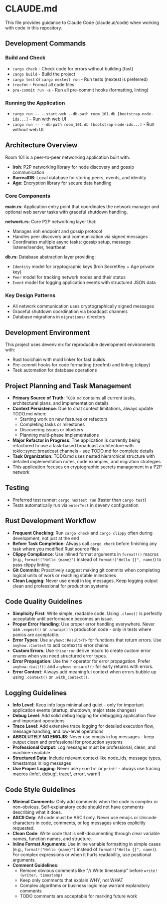 # CLAUDE.md

This file provides guidance to Claude Code (claude.ai/code) when working with code in this repository.

## Development Commands

### Build and Check
- `cargo check` - Check code for errors without building (fast)
- `cargo build` - Build the project
- `cargo test` or `cargo nextest run` - Run tests (nextest is preferred)
- `treefmt` - Format all code files
- `pre-commit run -a` - Run all pre-commit hooks (formatting, linting)

### Running the Application
- `cargo run -- --start-web --db-path room_101.db [bootstrap-node-ids...]` - Run with web UI
- `cargo run -- --db-path room_101.db [bootstrap-node-ids...]` - Run without web UI

## Architecture Overview

Room 101 is a peer-to-peer networking application built with:
- **Iroh**: P2P networking library for node discovery and gossip communication
- **SurrealDB**: Local database for storing peers, events, and identity
- **Age**: Encryption library for secure data handling

### Core Components

**main.rs**: Application entry point that coordinates the network manager and optional web server tasks with graceful shutdown handling.

**network.rs**: Core P2P networking layer that:
- Manages iroh endpoint and gossip protocol
- Handles peer discovery and communication via signed messages
- Coordinates multiple async tasks: gossip setup, message listener/sender, heartbeat

**db.rs**: Database abstraction layer providing:
- `Identity` model for cryptographic keys (Iroh SecretKey + Age private key)
- `Peer` model for tracking network nodes and their status
- `Event` model for logging application events with structured JSON data

### Key Design Patterns
- All network communication uses cryptographically signed messages
- Graceful shutdown coordination via broadcast channels
- Database migrations in `migrations/` directory

## Development Environment

This project uses devenv.nix for reproducible development environments with:
- Rust toolchain with mold linker for fast builds
- Pre-commit hooks for code formatting (treefmt) and linting (clippy)
- Task automation for database operations

## Project Planning and Task Management
- **Primary Source of Truth**: `TODO.md` contains all current tasks, architectural plans, and implementation details
- **Context Persistence**: Due to chat context limitations, always update TODO.md when:
  - Starting work on new features or refactors
  - Completing tasks or milestones
  - Discovering issues or blockers
  - Planning multi-phase implementations
- **Major Refactor in Progress**: The application is currently being refactored to use a task-based broadcast architecture with tokio::sync::broadcast channels - see TODO.md for complete details
- **Task Organization**: TODO.md uses nested hierarchical structure with detailed implementation notes, code examples, and migration strategies
- This application focuses on cryptographic secrets management in a P2P network

## Testing
- Preferred test runner: `cargo nextest run` (faster than `cargo test`)
- Tests automatically run via `enterTest` in devenv configuration

## Rust Development Workflow
- **Frequent Checking**: Run `cargo check` and `cargo clippy` often during development, not just at the end
- **Before Task Completion**: Always call `cargo check` before finishing any task where you modified Rust source files
- **Clippy Compliance**: Use inlined format arguments in `format!()` macros (e.g., `format!("Hello {name}")` instead of `format!("Hello {}", name)`) to pass clippy linting
- **Git Commits**: Proactively suggest making git commits when completing logical units of work or reaching stable milestones
- **Clean Logging**: Never use emoji in log messages. Keep logging output clean and professional for production systems

## Code Quality Guidelines
- **Simplicity First**: Write simple, readable code. Using `.clone()` is perfectly acceptable until performance becomes an issue.
- **Proper Error Handling**: Use proper error handling everywhere. Never use `.expect()` or `.unwrap()` in production code - only in tests where panics are acceptable.
- **Error Types**: Use `anyhow::Result<T>` for functions that return errors. Use `anyhow::Context` to add context to error chains.
- **Custom Errors**: Use `thiserror` derive macro to create custom error enums when you need structured error types.
- **Error Propagation**: Use the `?` operator for error propagation. Prefer `anyhow::bail!()` and `anyhow::ensure!()` for early returns with errors.
- **Error Context**: Always add meaningful context when errors bubble up using `.context()` or `.with_context()`.

## Logging Guidelines
- **Info Level**: Keep info logs minimal and quiet - only for important application events (startup, shutdown, major state changes)
- **Debug Level**: Add solid debug logging for debugging application flow and important operations
- **Trace Level**: Add extensive trace logging for detailed execution flow, message handling, and low-level operations
- **ABSOLUTELY NO EMOJIS**: Never use emojis in log messages - keep output clean and professional for production systems
- **Professional Output**: Log messages must be professional, clean, and machine-readable
- **Structured Data**: Include relevant context like node_ids, message types, timestamps in log messages
- **Use Proper Logging**: Never use `println!` or `print!` - always use tracing macros (info!, debug!, trace!, error!, warn!)

## Code Style Guidelines
- **Minimal Comments**: Only add comments when the code is complex or non-obvious. Self-explanatory code should not have comments describing what it does.
- **ASCII Only**: All code must be ASCII only. Never use emojis or Unicode characters in code, comments, or log messages unless explicitly requested.
- **Clean Code**: Write code that is self-documenting through clear variable names, function names, and structure.
- **Inline Format Arguments**: Use inline variable formatting in simple cases (e.g., `format!("Hello {name}")` instead of `format!("Hello {}", name)`). For complex expressions or when it hurts readability, use positional arguments.
- **Comment Guidelines**:
  - Remove obvious comments like "// Write timestamp" before `write!(writer, timestamp)`
  - Keep only comments that explain WHY, not WHAT
  - Complex algorithms or business logic may warrant explanatory comments
  - TODO comments are acceptable for marking future work

